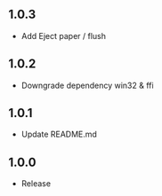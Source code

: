 ## 1.0.3

* Add Eject paper / flush

## 1.0.2

* Downgrade dependency win32 & ffi

## 1.0.1

* Update README.md

## 1.0.0

* Release
